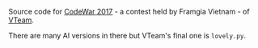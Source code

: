 Source code for [CodeWar 2017](https://codewar.framgia.vn/) - a contest held by Framgia Vietnam - of [VTeam](https://www.facebook.com/vteamglobal/).

There are many AI versions in there but VTeam's final one is `lovely.py`.
